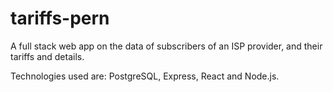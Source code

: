 # tariffs-pern
 A full stack web app on the data of subscribers of an ISP provider, and their tariffs and details. 
 
 Technologies used are: PostgreSQL, Express, React and Node.js.
